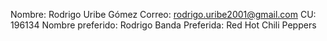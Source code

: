 Nombre: Rodrigo Uribe Gómez
Correo: rodrigo.uribe2001@gmail.com
CU: 196134
Nombre preferido: Rodrigo
Banda Preferida: Red Hot Chili Peppers